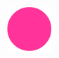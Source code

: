 <!--
<span>
  <img src="c.svg" width="50" height="50">
  <img src="cplusplus.svg" width="50" height="50">
  <img src="gnubash.svg" width="50" height="50">
  <img src="latex.svg" width="50" height="50">
  <img src="markdown.svg" width="50" height="50">
  <img src="python.svg" width="50" height="50">
<span/>
<br/>
<span>
  <img src="github.svg" width="50" height="50">
  <img src="notion.svg" width="50" height="50">
  <img src="slack.svg" width="50" height="50">
  <img src="ubuntu.svg" width="50" height="50">
  <img src="visualstudiocode.svg" width="50" height="50">
<span/>
-->

<img src="shagyeong.PNG" width="100" height="100">